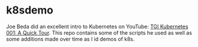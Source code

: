 # k8sdemo

Joe Beda did an excellent intro to Kubernetes on YouTube: [TGI Kubernetes 001: A Quick Tour](https://www.youtube.com/watch?v=9YYeE-bMWv8). This repo contains some of the scripts he used as well as some additions made over time as I id demos of k8s.
